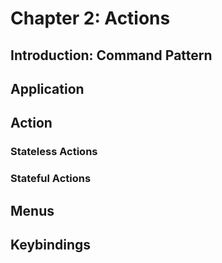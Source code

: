# Chapter 2: Actions

## Introduction: Command Pattern

## Application

## Action

### Stateless Actions

### Stateful Actions

## Menus

## Keybindings